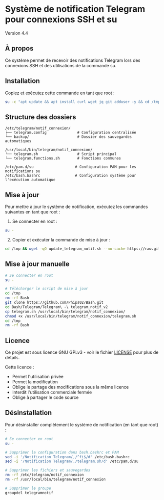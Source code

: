 # Système de notification Telegram pour connexions SSH et su
Version 4.4

## À propos
Ce système permet de recevoir des notifications Telegram lors des connexions SSH et des utilisations de la commande su.

## Installation

Copiez et exécutez cette commande en tant que root :

```bash
su -c "apt update && apt install curl wget jq git adduser -y && cd /tmp && wget https://raw.githubusercontent.com/Phips02/Bash/main/Telegram/Telegram%20-%20telegram_notif_v2/install_telegram_notif.sh && chmod +x install_telegram_notif.sh && ./install_telegram_notif.sh"
```

## Structure des dossiers
```
/etc/telegram/notif_connexion/
├── telegram.config              # Configuration centralisée
└── backup/                      # Dossier des sauvegardes automatiques

/usr/local/bin/telegram/notif_connexion/
└── telegram.sh                  # Script principal
└── telegram.functions.sh        # Fonctions communes

/etc/pam.d/su                   # Configuration PAM pour les notifications su
/etc/bash.bashrc                # Configuration système pour l'exécution automatique
```

## Mise à jour

Pour mettre à jour le système de notification, exécutez les commandes suivantes en tant que root :

1. Se connecter en root :
```bash
su -
```

2. Copier et exécuter la commande de mise à jour :
```bash
cd /tmp && wget -qO update_telegram_notif.sh --no-cache https://raw.githubusercontent.com/Phips02/Bash/main/Telegram/Telegram%20-%20telegram_notif_v2/update_telegram_notif.sh && chmod +x update_telegram_notif.sh && ./update_telegram_notif.sh
```

## Mise à jour manuelle
```bash
# Se connecter en root
su -

# Télécharger le script de mise à jour
cd /tmp
rm -rf Bash
git clone https://github.com/Phips02/Bash.git
cd Bash/Telegram/Telegram\ -\ telegram_notif_v2
cp telegram.sh /usr/local/bin/telegram/notif_connexion/
chmod +x /usr/local/bin/telegram/notif_connexion/telegram.sh
cd /tmp
rm -rf Bash
```

## Licence
Ce projet est sous licence GNU GPLv3 - voir le fichier [LICENSE](LICENSE) pour plus de détails.

Cette licence :
- Permet l'utilisation privée
- Permet la modification
- Oblige le partage des modifications sous la même licence
- Interdit l'utilisation commerciale fermée
- Oblige à partager le code source 

## Désinstallation

Pour désinstaller complètement le système de notification (en tant que root) :

```bash
# Se connecter en root
su -

# Supprimer la configuration dans bash.bashrc et PAM
sed -i '/Notification Telegram/,/^fi$/d' /etc/bash.bashrc
sed -i '/Notification Telegram/,/telegram.sh/d' /etc/pam.d/su

# Supprimer les fichiers et sauvegardes
rm -rf /etc/telegram/notif_connexion
rm -rf /usr/local/bin/telegram/notif_connexion

# Supprimer le groupe
groupdel telegramnotif
``` 